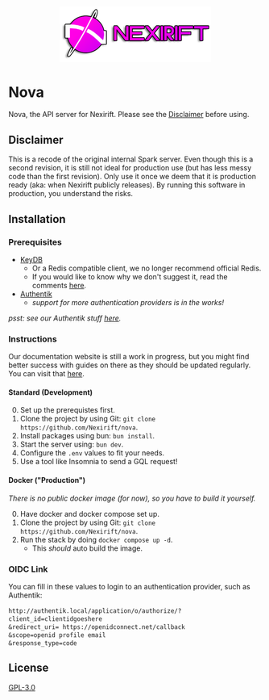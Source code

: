 <p align="center">
<img src="https://raw.githubusercontent.com/Nexirift/media-kit/main/nexirift/banner.svg" width="300" />
</p>

# Nova

Nova, the API server for Nexirift. Please see the [Disclaimer](#disclaimer)
before using.

## Disclaimer

This is a recode of the original internal Spark server. Even though this is a
second revision, it is still not ideal for production use (but has less messy
code than the first revision). Only use it once we deem that it is production
ready (aka: when Nexirift publicly releases). By running this software in
production, you understand the risks.

## Installation

### Prerequisites

-   [KeyDB](https://docs.keydb.dev/docs)
    -   Or a Redis compatible client, we no longer recommend official Redis.
    -   If you would like to know why we don't suggest it, read the comments
        [here](https://github.com/redis/redis/pull/13157).
-   [Authentik](https://goauthentik.io)
    -   _support for more authentication providers is in the works!_

_psst: see our Authentik stuff [here](https://github.com/Nexirift/authentik)._

### Instructions

Our documentation website is still a work in progress, but you might find better
success with guides on there as they should be updated regularly. You can visit
that [here](https://docs.nexirift.com).

#### Standard (Development)

0. Set up the prerequistes first.
1. Clone the project by using Git: `git clone https://github.com/Nexirift/nova`.
2. Install packages using bun: `bun install`.
3. Start the server using: `bun dev`.
4. Configure the `.env` values to fit your needs.
5. Use a tool like Insomnia to send a GQL request!

#### Docker ("Production")

_There is no public docker image (for now), so you have to build it yourself._

0. Have docker and docker compose set up.
1. Clone the project by using Git: `git clone https://github.com/Nexirift/nova`.
2. Run the stack by doing `docker compose up -d`.
    - This _should_ auto build the image.

### OIDC Link

You can fill in these values to login to an authentication provider, such as
Authentik:

```
http://authentik.local/application/o/authorize/?
client_id=clientidgoeshere
&redirect_uri= https://openidconnect.net/callback
&scope=openid profile email
&response_type=code
```

## License

[GPL-3.0](/LICENSE)
